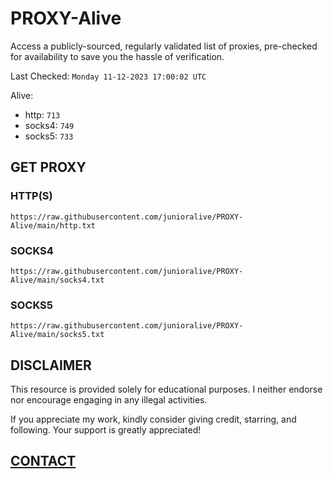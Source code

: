 # PROXY-Alive

Access a publicly-sourced, regularly validated list of proxies, pre-checked for availability to save you the hassle of verification.

Last Checked: `Monday 11-12-2023 17:00:02 UTC`

Alive:
- http: `713`
- socks4: `749`
- socks5: `733`

## GET PROXY

### HTTP(S)

```https://raw.githubusercontent.com/junioralive/PROXY-Alive/main/http.txt```

### SOCKS4

```https://raw.githubusercontent.com/junioralive/PROXY-Alive/main/socks4.txt```

### SOCKS5

```https://raw.githubusercontent.com/junioralive/PROXY-Alive/main/socks5.txt```

## DISCLAIMER

This resource is provided solely for educational purposes. I neither endorse nor encourage engaging in any illegal activities.

If you appreciate my work, kindly consider giving credit, starring, and following. Your support is greatly appreciated! 

## [CONTACT](https://t.me/TheJuniorAlive)
